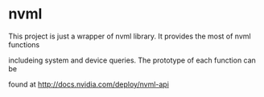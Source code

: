 # nvml

This project is just a wrapper of nvml library. It provides the most of nvml functions

includeing system and device queries. The prototype of each function can be

found at http://docs.nvidia.com/deploy/nvml-api
